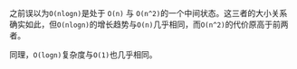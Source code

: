 之前误以为`O(nlogn)`是处于 `O(n)` 与 `O(n^2)`的一个中间状态。这三者的大小关系确实如此，但`O(nlogn)`的增长趋势与`O(n)`几乎相同，而`O(n^2)`的代价原高于前两者。

同理，`O(logn)`复杂度与`O(1)`也几乎相同。